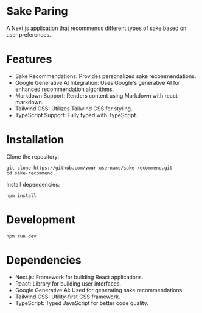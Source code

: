 # Sake Paring
A Next.js application that recommends different types of sake based on user preferences.

# Features
* Sake Recommendations: Provides personalized sake recommendations.
* Google Generative AI Integration: Uses Google's generative AI for enhanced recommendation algorithms.
* Markdown Support: Renders content using Markdown with react-markdown.
* Tailwind CSS: Utilizes Tailwind CSS for styling.
* TypeScript Support: Fully typed with TypeScript.

# Installation
Clone the repository:
```
git clone https://github.com/your-username/sake-recommend.git
cd sake-recommend
```

Install dependencies:
```
npm install
```

# Development
```
npm run dev
```

# Dependencies
* Next.js: Framework for building React applications.
* React: Library for building user interfaces.
* Google Generative AI: Used for generating sake recommendations.
* Tailwind CSS: Utility-first CSS framework.
* TypeScript: Typed JavaScript for better code quality.
